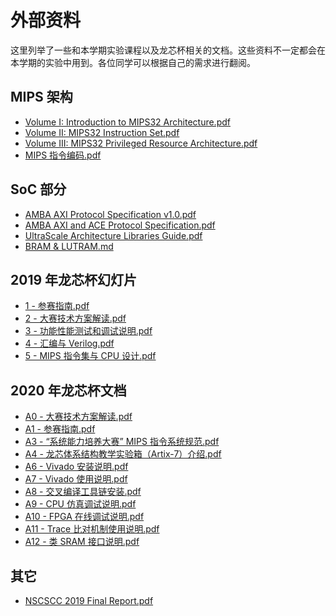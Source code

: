 # 外部资料

这里列举了一些和本学期实验课程以及龙芯杯相关的文档。这些资料不一定都会在本学期的实验中用到。各位同学可以根据自己的需求进行翻阅。

## MIPS 架构

* <i class="fa fa-file-pdf-o"></i> [Volume I: Introduction to MIPS32 Architecture.pdf](https://riteme.site/nscscc/doc/mips/Volume%20I:%20Introduction%20to%20MIPS32%20Architecture.pdf)
* <i class="fa fa-file-pdf-o"></i> [Volume II: MIPS32 Instruction Set.pdf](https://riteme.site/nscscc/doc/mips/Volume%20II:%20MIPS32%20Instruction%20Set.pdf)
* <i class="fa fa-file-pdf-o"></i> [Volume III: MIPS32 Privileged Resource Architecture.pdf](https://riteme.site/nscscc/doc/mips/Volume%20III:%20MIPS32%20Privileged%20Resource%20Architecture.pdf)
* <i class="fa fa-file-pdf-o"></i> [MIPS 指令编码.pdf](https://riteme.site/nscscc/doc/mips/MIPS%20%E6%8C%87%E4%BB%A4%E7%BC%96%E7%A0%81.pdf)

## SoC 部分

* <i class="fa fa-file-pdf-o"></i> [AMBA AXI Protocol Specification v1.0.pdf](https://riteme.site/nscscc/doc/soc/AMBA%20AXI%20Protocol%20Specification%20v1.0.pdf)
* <i class="fa fa-file-pdf-o"></i> [AMBA AXI and ACE Protocol Specification.pdf](https://riteme.site/nscscc/doc/soc/AMBA%20AXI%20and%20ACE%20Protocol%20Specification.pdf)
* <i class="fa fa-file-pdf-o"></i> [UltraScale Architecture Libraries Guide.pdf](https://riteme.site/nscscc/doc/soc/UltraScale%20Architecture%20Libraries%20Guide.pdf)
* <i class="fa fa-file"></i> [BRAM & LUTRAM.md](https://riteme.site/nscscc/doc/soc/BRAM%20&%20LUTRAM.md)

## 2019 年龙芯杯幻灯片

* <i class="fa fa-file-pdf-o"></i> [1 - 参赛指南.pdf](https://riteme.site/nscscc/doc/slides-2019/1%20-%20%E5%8F%82%E8%B5%9B%E6%8C%87%E5%8D%97.pdf)
* <i class="fa fa-file-pdf-o"></i> [2 - 大赛技术方案解读.pdf](https://riteme.site/nscscc/doc/slides-2019/2%20-%20%E5%A4%A7%E8%B5%9B%E6%8A%80%E6%9C%AF%E6%96%B9%E6%A1%88%E8%A7%A3%E8%AF%BB.pdf)
* <i class="fa fa-file-pdf-o"></i> [3 - 功能性能测试和调试说明.pdf](https://riteme.site/nscscc/doc/slides-2019/3%20-%20%E5%8A%9F%E8%83%BD%E6%80%A7%E8%83%BD%E6%B5%8B%E8%AF%95%E5%92%8C%E8%B0%83%E8%AF%95%E8%AF%B4%E6%98%8E.pdf)
* <i class="fa fa-file-pdf-o"></i> [4 - 汇编与 Verilog.pdf](https://riteme.site/nscscc/doc/slides-2019/4%20-%20%E6%B1%87%E7%BC%96%E4%B8%8E%20Verilog.pdf)
* <i class="fa fa-file-pdf-o"></i> [5 - MIPS 指令集与 CPU 设计.pdf](https://riteme.site/nscscc/doc/slides-2019/5%20-%20MIPS%20%E6%8C%87%E4%BB%A4%E9%9B%86%E4%B8%8E%20CPU%20%E8%AE%BE%E8%AE%A1.pdf)

## 2020 年龙芯杯文档

* <i class="fa fa-file-pdf-o"></i> [A0 - 大赛技术方案解读.pdf](https://riteme.site/nscscc/doc/docs-2020/A0%20-%20%E5%A4%A7%E8%B5%9B%E6%8A%80%E6%9C%AF%E6%96%B9%E6%A1%88%E8%A7%A3%E8%AF%BB.pdf)
* <i class="fa fa-file-pdf-o"></i> [A1 - 参赛指南.pdf](https://riteme.site/nscscc/doc/docs-2020/A1%20-%20%E5%8F%82%E8%B5%9B%E6%8C%87%E5%8D%97.pdf)
* <i class="fa fa-file-pdf-o"></i> [A3 - “系统能力培养大赛” MIPS 指令系统规范.pdf](https://riteme.site/nscscc/doc/docs-2020/A3%20-%20%E2%80%9C%E7%B3%BB%E7%BB%9F%E8%83%BD%E5%8A%9B%E5%9F%B9%E5%85%BB%E5%A4%A7%E8%B5%9B%E2%80%9D%20MIPS%20%E6%8C%87%E4%BB%A4%E7%B3%BB%E7%BB%9F%E8%A7%84%E8%8C%83.pdf)
* <i class="fa fa-file-pdf-o"></i> [A4 - 龙芯体系结构教学实验箱（Artix-7）介绍.pdf](https://riteme.site/nscscc/doc/docs-2020/A4%20-%20%E9%BE%99%E8%8A%AF%E4%BD%93%E7%B3%BB%E7%BB%93%E6%9E%84%E6%95%99%E5%AD%A6%E5%AE%9E%E9%AA%8C%E7%AE%B1%EF%BC%88Artix-7%EF%BC%89%E4%BB%8B%E7%BB%8D.pdf)
* <i class="fa fa-file-pdf-o"></i> [A6 - Vivado 安装说明.pdf](https://riteme.site/nscscc/doc/docs-2020/A6%20-%20Vivado%20%E5%AE%89%E8%A3%85%E8%AF%B4%E6%98%8E.pdf)
* <i class="fa fa-file-pdf-o"></i> [A7 - Vivado 使用说明.pdf](https://riteme.site/nscscc/doc/docs-2020/A7%20-%20Vivado%20%E4%BD%BF%E7%94%A8%E8%AF%B4%E6%98%8E.pdf)
* <i class="fa fa-file-pdf-o"></i> [A8 - 交叉编译工具链安装.pdf](https://riteme.site/nscscc/doc/docs-2020/A8%20-%20%E4%BA%A4%E5%8F%89%E7%BC%96%E8%AF%91%E5%B7%A5%E5%85%B7%E9%93%BE%E5%AE%89%E8%A3%85.pdf)
* <i class="fa fa-file-pdf-o"></i> [A9 - CPU 仿真调试说明.pdf](https://riteme.site/nscscc/doc/docs-2020/A9%20-%20CPU%20%E4%BB%BF%E7%9C%9F%E8%B0%83%E8%AF%95%E8%AF%B4%E6%98%8E.pdf)
* <i class="fa fa-file-pdf-o"></i> [A10 - FPGA 在线调试说明.pdf](https://riteme.site/nscscc/doc/docs-2020/A10%20-%20FPGA%20%E5%9C%A8%E7%BA%BF%E8%B0%83%E8%AF%95%E8%AF%B4%E6%98%8E.pdf)
* <i class="fa fa-file-pdf-o"></i> [A11 - Trace 比对机制使用说明.pdf](https://riteme.site/nscscc/doc/docs-2020/A11%20-%20Trace%20%E6%AF%94%E5%AF%B9%E6%9C%BA%E5%88%B6%E4%BD%BF%E7%94%A8%E8%AF%B4%E6%98%8E.pdf)
* <i class="fa fa-file-pdf-o"></i> [A12 - 类 SRAM 接口说明.pdf](https://riteme.site/nscscc/doc/docs-2020/A12%20-%20%E7%B1%BB%20SRAM%20%E6%8E%A5%E5%8F%A3%E8%AF%B4%E6%98%8E.pdf)

## 其它

* <i class="fa fa-file-pdf-o"></i> [NSCSCC 2019 Final Report.pdf](https://riteme.site/nscscc/doc/NSCSCC%202019%20Final%20Report.pdf)
